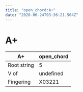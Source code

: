 ```yaml
---
title: "open_chord:A+"
date: "2020-06-24T03:36:21.504Z"
---
```


# A+
A+ | open_chord
--- | ---
Root string | 5
V of | undefined
Fingering | X03221
